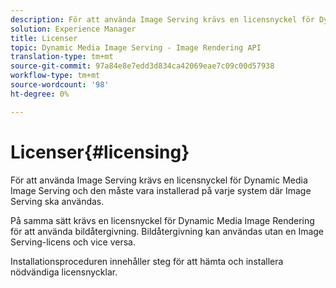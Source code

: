 ```yaml
---
description: För att använda Image Serving krävs en licensnyckel för Dynamic Media Image Serving och den måste vara installerad på varje system där Image Serving ska användas.
solution: Experience Manager
title: Licenser
topic: Dynamic Media Image Serving - Image Rendering API
translation-type: tm+mt
source-git-commit: 97a84e8e7edd3d834ca42069eae7c09c00d57938
workflow-type: tm+mt
source-wordcount: '98'
ht-degree: 0%

---
```



# Licenser{#licensing}

För att använda Image Serving krävs en licensnyckel för Dynamic Media Image Serving och den måste vara installerad på varje system där Image Serving ska användas.

På samma sätt krävs en licensnyckel för Dynamic Media Image Rendering för att använda bildåtergivning. Bildåtergivning kan användas utan en Image Serving-licens och vice versa.

Installationsproceduren innehåller steg för att hämta och installera nödvändiga licensnycklar.

